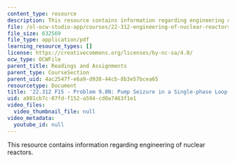 ```yaml
---
content_type: resource
description: This resource contains information regarding engineering of nuclear reactors.
file: /ol-ocw-studio-app/courses/22-312-engineering-of-nuclear-reactors-fall-2015/a981cb7c07fdf152a594cd0a7463f1e1_MIT22_312F15_prob_9-8N.pdf
file_size: 632569
file_type: application/pdf
learning_resource_types: []
license: https://creativecommons.org/licenses/by-nc-sa/4.0/
ocw_type: OCWFile
parent_title: Readings and Assignments
parent_type: CourseSection
parent_uid: 4ac2547f-e6a9-d938-44cb-8b3e57bcea65
resourcetype: Document
title: '22.312 F15 - Problem 9.8N: Pump Seizure in a Single-phase Loop'
uid: a981cb7c-07fd-f152-a594-cd0a7463f1e1
video_files:
  video_thumbnail_file: null
video_metadata:
  youtube_id: null
---
```

This resource contains information regarding engineering of nuclear reactors.
